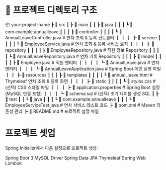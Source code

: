 # 📂 프로젝트 디렉토리 구조
📦 your-project-name
 ┣ 📂 src
 ┃ ┣ 📂 main
 ┃ ┃ ┣ 📂 java
 ┃ ┃ ┃ ┗ 📂 com.example.annualleave
 ┃ ┃ ┃   ┣ 📂 controller
 ┃ ┃ ┃   ┃  ┗ 📜 AnnualLeaveController.java   # 연차 조회 & 등록 컨트롤러
 ┃ ┃ ┃   ┣ 📂 service
 ┃ ┃ ┃   ┃  ┗ 📜 EmployeeService.java         # 연차 조회 & 등록 서비스 로직
 ┃ ┃ ┃   ┣ 📂 repository
 ┃ ┃ ┃   ┃  ┣ 📜 EmployeeRepository.java      # 직원 정보 Repository
 ┃ ┃ ┃   ┃  ┗ 📜 AnnualLeaveRepository.java   # 연차 기록 Repository
 ┃ ┃ ┃   ┣ 📂 model
 ┃ ┃ ┃   ┃  ┣ 📜 Employee.java                # 직원 엔티티
 ┃ ┃ ┃   ┃  ┗ 📜 AnnualLeave.java             # 연차 엔티티
 ┃ ┃ ┃   ┗ 📜 AnnualLeaveApplication.java     # Spring Boot 메인 실행 파일
 ┃ ┃ ┣ 📂 resources
 ┃ ┃ ┃  ┣ 📂 templates
 ┃ ┃ ┃  ┃  ┗ 📜 annual_leave.html             # Thymeleaf 연차 조회 & 등록 화면
 ┃ ┃ ┃  ┣ 📂 static
 ┃ ┃ ┃  ┃  ┗ 📜 styles.css                    # (선택) CSS 스타일 파일
 ┃ ┃ ┃  ┣ 📜 application.properties           # Spring Boot 설정 (MySQL 연결 포함)
 ┃ ┃ ┃  ┗ 📜 schema.sql                       # (선택) 초기 테이블 생성 SQL
 ┃ ┣ 📂 test
 ┃ ┃ ┗ 📂 java
 ┃ ┃ ┃  ┗ 📂 com.example.annualleave
 ┃ ┃ ┃    ┗ 📜 EmployeeServiceTest.java       # 연차 서비스 테스트 코드
 ┣ 📜 pom.xml                                  # Maven 의존성 관리
 ┣ 📜 README.md                                # 프로젝트 설명 파일



# 프로젝트 셋업
Spring Initializr에서 다음 설정으로 프로젝트 생성:

Spring Boot 3
MySQL Driver
Spring Data JPA
Thymeleaf
Spring Web
Lombok

